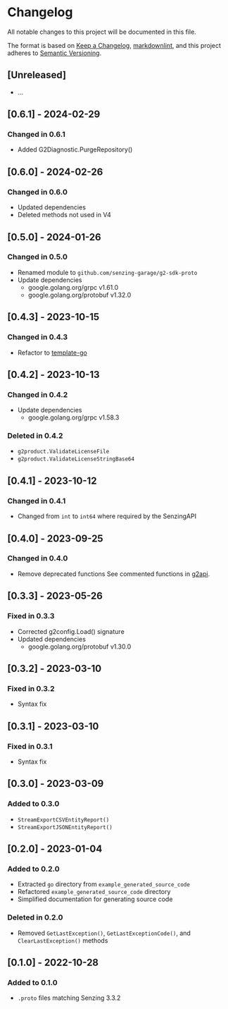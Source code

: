 # Changelog

All notable changes to this project will be documented in this file.

The format is based on [Keep a Changelog](https://keepachangelog.com/en/1.0.0/),
[markdownlint](https://dlaa.me/markdownlint/),
and this project adheres to [Semantic Versioning](https://semver.org/spec/v2.0.0.html).

## [Unreleased]

- ...

## [0.6.1] - 2024-02-29

### Changed in 0.6.1

- Added G2Diagnostic.PurgeRepository()

## [0.6.0] - 2024-02-26

### Changed in 0.6.0

- Updated dependencies
- Deleted methods not used in V4

## [0.5.0] - 2024-01-26

### Changed in 0.5.0

- Renamed module to `github.com/senzing-garage/g2-sdk-proto`
- Update dependencies
  - google.golang.org/grpc v1.61.0
  - google.golang.org/protobuf v1.32.0

## [0.4.3] - 2023-10-15

### Changed in 0.4.3

- Refactor to [template-go](https://github.com/senzing-garage/template-go)

## [0.4.2] - 2023-10-13

### Changed in 0.4.2

- Update dependencies
  - google.golang.org/grpc v1.58.3

### Deleted in 0.4.2

- `g2product.ValidateLicenseFile`
- `g2product.ValidateLicenseStringBase64`

## [0.4.1] - 2023-10-12

### Changed in 0.4.1

- Changed from `int` to `int64` where required by the SenzingAPI

## [0.4.0] - 2023-09-25

### Changed in 0.4.0

- Remove deprecated functions
  See commented functions in [g2api](https://github.com/senzing-garage/g2-sdk-go/blob/495326c4451851f9e9a04ac23a150b3d48bc2ad1/g2api/main.go).

## [0.3.3] - 2023-05-26

### Fixed in 0.3.3

- Corrected g2config.Load() signature
- Updated dependencies
  - google.golang.org/protobuf v1.30.0

## [0.3.2] - 2023-03-10

### Fixed in 0.3.2

- Syntax fix

## [0.3.1] - 2023-03-10

### Fixed in 0.3.1

- Syntax fix

## [0.3.0] - 2023-03-09

### Added to 0.3.0

- `StreamExportCSVEntityReport()`
- `StreamExportJSONEntityReport()`

## [0.2.0] - 2023-01-04

### Added to 0.2.0

- Extracted `go` directory from `example_generated_source_code`
- Refactored `example_generated_source_code` directory
- Simplified documentation for generating source code

### Deleted in 0.2.0

- Removed `GetLastException()`, `GetLastExceptionCode()`, and `ClearLastException()` methods

## [0.1.0] - 2022-10-28

### Added to 0.1.0

- `.proto` files matching Senzing 3.3.2
